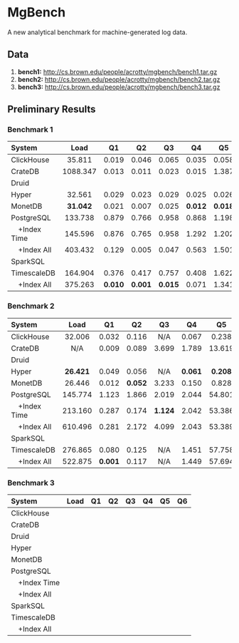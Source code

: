 # MgBench
A new analytical benchmark for machine-generated log data.

## Data

1. **bench1:** http://cs.brown.edu/people/acrotty/mgbench/bench1.tar.gz
2. **bench2:** http://cs.brown.edu/people/acrotty/mgbench/bench2.tar.gz
3. **bench3:** http://cs.brown.edu/people/acrotty/mgbench/bench3.tar.gz

## Preliminary Results

### Benchmark 1

| System       | Load       | Q1        | Q2        | Q3        | Q4        | Q5        | Q6        |
| :----------- | :--------: | :-------: | :-------: | :-------: | :-------: | :-------: | :-------: |
| ClickHouse   | 35.811     | 0.019     | 0.046     | 0.065     | 0.035     | 0.058     | **0.047** |
| CrateDB      | 1088.347   | 0.013     | 0.011     | 0.023     | 0.015     | 1.387     | 0.337     |
| Druid        |  |  |  |  |  |  |  |
| Hyper        | 32.561     | 0.029     | 0.023     | 0.029     | 0.025     | 0.026     | 0.054     |
| MonetDB      | **31.042** | 0.021     | 0.007     | 0.025     | **0.012** | **0.018** | 0.180     |
| PostgreSQL   | 133.738    | 0.879     | 0.766     | 0.958     | 0.868     | 1.198     | 2.574     |
|  +Index Time | 145.596    | 0.876     | 0.765     | 0.958     | 1.292     | 1.202     | 2.575     |
|  +Index All  | 403.432    | 0.129     | 0.005     | 0.047     | 0.563     | 1.501     | 0.457     |
| SparkSQL     |  |  |  |  |  |  |  |
| TimescaleDB  | 164.904    | 0.376     | 0.417     | 0.757     | 0.408     | 1.622     | 3.581     |
|  +Index All  | 375.263    | **0.010** | **0.001** | **0.015** | 0.071     | 1.341     | 0.188     |

### Benchmark 2

| System       | Load       | Q1        | Q2        | Q3        | Q4        | Q5        | Q6        |
| :----------- | :--------: | :-------: | :-------: | :-------: | :-------: | :-------: | :-------: |
| ClickHouse   | 32.006     | 0.032     | 0.116     | N/A       | 0.067     | 0.238     | **0.345** |
| CrateDB      | N/A        | 0.009     | 0.089     | 3.699     | 1.789     | 13.619    | 11.282    |
| Druid        |  |  |  |  |  |  |  |
| Hyper        | **26.421** | 0.049     | 0.056     | N/A       | **0.061** | **0.208** | 0.390     |
| MonetDB      | 26.446     | 0.012     | **0.052** | 3.233     | 0.150     | 0.828     | 2.262     |
| PostgreSQL   | 145.774    | 1.123     | 1.866     | 2.019     | 2.044     | 54.801    | 17.835    |
|  +Index Time | 213.160    | 0.287     | 0.174     | **1.124** | 2.042     | 53.386    | 17.835    |
|  +Index All  | 610.496    | 0.281     | 2.172     | 4.099     | 2.043     | 53.389    | 17.834    |
| SparkSQL     |  |  |  |  |  |  |  |
| TimescaleDB  | 276.865    | 0.080     | 0.125     | N/A       | 1.451     | 57.758    | 17.376    |
|  +Index All  | 522.875    | **0.001** | 0.117     | N/A       | 1.449     | 57.694    | 17.374    |

### Benchmark 3

| System       | Load       | Q1        | Q2        | Q3        | Q4        | Q5        | Q6        |
| :----------- | :--------: | :-------: | :-------: | :-------: | :-------: | :-------: | :-------: |
| ClickHouse   |  |  |  |  |  |  |  |
| CrateDB      |  |  |  |  |  |  |  |
| Druid        |  |  |  |  |  |  |  |
| Hyper        |  |  |  |  |  |  |  |
| MonetDB      |  |  |  |  |  |  |  |
| PostgreSQL   |  |  |  |  |  |  |  |
|  +Index Time |  |  |  |  |  |  |  |
|  +Index All  |  |  |  |  |  |  |  |
| SparkSQL     |  |  |  |  |  |  |  |
| TimescaleDB  |  |  |  |  |  |  |  |
|  +Index All  |  |  |  |  |  |  |  |
